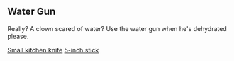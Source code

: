 ## Water Gun
Really? A clown scared of water? Use the water gun when he's dehydrated please.

[Small kitchen knife](../knife.md)
[5-inch stick](../stick.md)